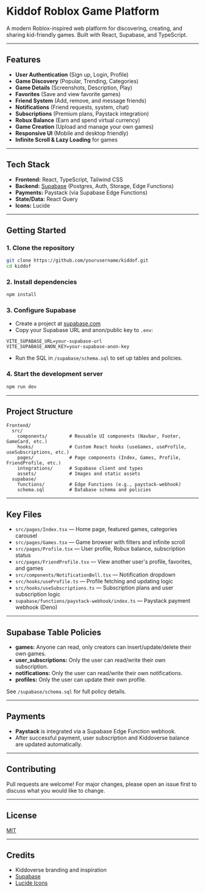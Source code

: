 # Kiddof Roblox Game Platform

A modern Roblox-inspired web platform for discovering, creating, and sharing kid-friendly games. Built with React, Supabase, and TypeScript.

---

## Features

- **User Authentication** (Sign up, Login, Profile)
- **Game Discovery** (Popular, Trending, Categories)
- **Game Details** (Screenshots, Description, Play)
- **Favorites** (Save and view favorite games)
- **Friend System** (Add, remove, and message friends)
- **Notifications** (Friend requests, system, chat)
- **Subscriptions** (Premium plans, Paystack integration)
- **Robux Balance** (Earn and spend virtual currency)
- **Game Creation** (Upload and manage your own games)
- **Responsive UI** (Mobile and desktop friendly)
- **Infinite Scroll & Lazy Loading** for games

---

## Tech Stack

- **Frontend:** React, TypeScript, Tailwind CSS
- **Backend:** [Supabase](https://supabase.com/) (Postgres, Auth, Storage, Edge Functions)
- **Payments:** Paystack (via Supabase Edge Functions)
- **State/Data:** React Query
- **Icons:** Lucide

---

## Getting Started

### 1. Clone the repository

```sh
git clone https://github.com/yourusername/kiddof.git
cd kiddof
```

### 2. Install dependencies

```sh
npm install
```

### 3. Configure Supabase

- Create a project at [supabase.com](https://supabase.com/)
- Copy your Supabase URL and anon/public key to `.env`:

```
VITE_SUPABASE_URL=your-supabase-url
VITE_SUPABASE_ANON_KEY=your-supabase-anon-key
```

- Run the SQL in `/supabase/schema.sql` to set up tables and policies.

### 4. Start the development server

```sh
npm run dev
```

---

## Project Structure

```
Frontend/
  src/
    components/        # Reusable UI components (Navbar, Footer, GameCard, etc.)
    hooks/             # Custom React hooks (useGames, useProfile, useSubscriptions, etc.)
    pages/             # Page components (Index, Games, Profile, FriendProfile, etc.)
    integrations/      # Supabase client and types
    assets/            # Images and static assets
  supabase/
    functions/         # Edge Functions (e.g., paystack-webhook)
    schema.sql         # Database schema and policies
```

---

## Key Files

- `src/pages/Index.tsx` — Home page, featured games, categories carousel
- `src/pages/Games.tsx` — Game browser with filters and infinite scroll
- `src/pages/Profile.tsx` — User profile, Robux balance, subscription status
- `src/pages/FriendProfile.tsx` — View another user's profile, favorites, and games
- `src/components/NotificationBell.tsx` — Notification dropdown
- `src/hooks/useProfile.ts` — Profile fetching and updating logic
- `src/hooks/useSubscriptions.ts` — Subscription plans and user subscription logic
- `supabase/functions/paystack-webhook/index.ts` — Paystack payment webhook (Deno)

---

## Supabase Table Policies

- **games:** Anyone can read, only creators can insert/update/delete their own games.
- **user_subscriptions:** Only the user can read/write their own subscription.
- **notifications:** Only the user can read/write their own notifications.
- **profiles:** Only the user can update their own profile.

See `/supabase/schema.sql` for full policy details.

---

## Payments

- **Paystack** is integrated via a Supabase Edge Function webhook.
- After successful payment, user subscription and Kiddoverse balance are updated automatically.

---

## Contributing

Pull requests are welcome! For major changes, please open an issue first to discuss what you would like to change.

---

## License

[MIT](LICENSE)

---

## Credits

- Kiddoverse branding and inspiration
- [Supabase](https://supabase.com/)
- [Lucide Icons](https://lucide.dev/)
